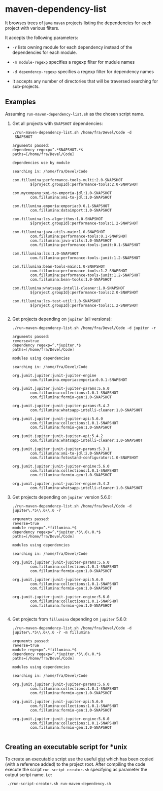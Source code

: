 # maven-dependency-list

It browses trees of java `maven` projects listing the dependencies for each project with various filters.

It accepts the following parameters:

- `-r` lists owning module for each dependency instead of the dependencies for each module.

- `-m module-regexp` specifies a regexp filter for mudule names

- `-d dependency-regexp` specifies a regexp filter for dependency names

- It accepts any number of directories that will be traversed searching for sub-projects.

## Examples

Assuming `run-maven-dependency-list.sh` as the chosen script name.

1. Get all projects with `SNAPSHOT` dependencies:

	```
	./run-maven-dependency-list.sh /home/fra/Devel/Code -d
	 SNAPSHOT 
	```
	
	```
	arguments passed:
	dependency regexp=^.*SNAPSHOT.*$
	paths=[/home/fra/Devel/Code]
	
	dependencies use by module
	
	searching in: /home/fra/Devel/Code
	
	com.fillumina:performance-tools-multi:2.0-SNAPSHOT
	        ${project.groupId}:performance-tools:2.0-SNAPSHOT
	
	com.mycompany:xmi-to-emporia-jdl:1.0-SNAPSHOT
	        com.fillumina:xmi-to-jdl:1.0-SNAPSHOT
	
	com.fillumina.emporia:emporia:0.0.1-SNAPSHOT
	        com.fillumina:dataimport:1.0-SNAPSHOT
	
	com.fillumina:lcs-algorithms:1.0-SNAPSHOT
	        ${project.groupId}:performance-tools:1.2-SNAPSHOT
		
	com.fillumina:java-utils-main:1.0-SNAPSHOT
	        com.fillumina:performance-tools:0.1-SNAPSHOT
	        com.fillumina:java-utils:1.0-SNAPSHOT
	        com.fillumina:performance-tools-junit:0.1-SNAPSHOT
	
	com.fillumina:lcs:1.0-SNAPSHOT
	        com.fillumina:performance-tools-junit:1.2-SNAPSHOT
	
	com.fillumina:bean-tools-main:1.0-SNAPSHOT
	        com.fillumina:performance-tools:1.2-SNAPSHOT
	        com.fillumina:performance-tools-junit:1.2-SNAPSHOT
	        com.fillumina:bean-tools:1.0-SNAPSHOT
	
	com.fillumina:whatsapp-intelli-cleaner:1.0-SNAPSHOT
	        ${project.groupId}:performance-tools:2.0-SNAPSHOT
	
	com.fillumina:lcs-test-util:1.0-SNAPSHOT
	        ${project.groupId}:performance-tools:1.2-SNAPSHOT
		
	```
2. Get projects depending on `jupiter` (all versions):
	```	
	./run-maven-dependency-list.sh /home/fra/Devel/Code -d jupiter -r 
	```
	
	```
	arguments passed:
	reverse=true
	dependency regexp=^.*jupiter.*$
	paths=[/home/fra/Devel/Code]
	
	modules using dependencies
	
	searching in: /home/fra/Devel/Code
	
	org.junit.jupiter:junit-jupiter-engine
	        com.fillumina.emporia:emporia:0.0.1-SNAPSHOT
	
	org.junit.jupiter:junit-jupiter-params:5.6.0
	        com.fillumina:collections:1.0.1-SNAPSHOT
	        com.fillumina:formio-gen:1.0-SNAPSHOT
		
	org.junit.jupiter:junit-jupiter-params:5.4.2
	        com.fillumina:whatsapp-intelli-cleaner:1.0-SNAPSHOT
	
	org.junit.jupiter:junit-jupiter-api:5.6.0
	        com.fillumina:collections:1.0.1-SNAPSHOT
	        com.fillumina:formio-gen:1.0-SNAPSHOT
	
	org.junit.jupiter:junit-jupiter-api:5.4.2
	        com.fillumina:whatsapp-intelli-cleaner:1.0-SNAPSHOT
	
	org.junit.jupiter:junit-jupiter-params:5.3.1
	        com.fillumina:xmi-to-jdl:2.0-SNAPSHOT
	        com.fillumina:fotostand-configurator:1.0-SNAPSHOT
	
	org.junit.jupiter:junit-jupiter-engine:5.6.0
	        com.fillumina:collections:1.0.1-SNAPSHOT
	        com.fillumina:formio-gen:1.0-SNAPSHOT
	
	org.junit.jupiter:junit-jupiter-engine:5.4.2
	        com.fillumina:whatsapp-intelli-cleaner:1.0-SNAPSHOT			
	```
3. Get projects depending on `jupiter` version 5.6.0:
	```	
	./run-maven-dependency-list.sh /home/fra/Devel/Code -d jupiter\.*5\\.6\\.0 -r 
	```
	
	```
	arguments passed:
	reverse=true
	module regexp=^.*fillumina.*$
	dependency regexp=^.*jupiter.*5\.6\.0.*$
	paths=[/home/fra/Devel/Code]
	
	modules using dependencies
	
	searching in: /home/fra/Devel/Code
	
	org.junit.jupiter:junit-jupiter-params:5.6.0
	        com.fillumina:collections:1.0.1-SNAPSHOT
	        com.fillumina:formio-gen:1.0-SNAPSHOT
	
	org.junit.jupiter:junit-jupiter-api:5.6.0
	        com.fillumina:collections:1.0.1-SNAPSHOT
	        com.fillumina:formio-gen:1.0-SNAPSHOT
	
	org.junit.jupiter:junit-jupiter-engine:5.6.0
	        com.fillumina:collections:1.0.1-SNAPSHOT
	        com.fillumina:formio-gen:1.0-SNAPSHOT
		
	```

4. Get projects from `fillumina` depending on `jupiter`  5.6.0:
	```
	./run-maven-dependency-list.sh /home/fra/Devel/Code -d jupiter\.*5\\.6\\.0 -r -m fillumina
	```

	```
	arguments passed:
	reverse=true
	module regexp=^.*fillumina.*$
	dependency regexp=^.*jupiter.*5\.6\.0.*$
	paths=[/home/fra/Devel/Code]
	
	modules using dependencies
	
	searching in: /home/fra/Devel/Code
	
	org.junit.jupiter:junit-jupiter-params:5.6.0
	        com.fillumina:collections:1.0.1-SNAPSHOT
	        com.fillumina:formio-gen:1.0-SNAPSHOT
	
	org.junit.jupiter:junit-jupiter-api:5.6.0
	        com.fillumina:collections:1.0.1-SNAPSHOT
	        com.fillumina:formio-gen:1.0-SNAPSHOT
	
	org.junit.jupiter:junit-jupiter-engine:5.6.0
	        com.fillumina:collections:1.0.1-SNAPSHOT
	        com.fillumina:formio-gen:1.0-SNAPSHOT
		
	```
## Creating an executable script for *unix

To create an executable script use the useful [gist](https://gist.github.com/briandealwis/782862/9cc9ef8a78af3bb78a692313f8bfa6fb76ab4663) which has been copied (with a reference added) to the project root. After compiling the code execute the script `run-script-creator.sh` specifying as parameter the output script name.
i.e:
```
 ./run-script-creator.sh run-maven-dependency.sh  
```


